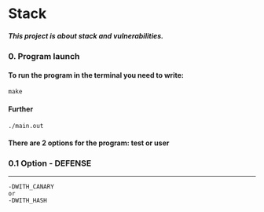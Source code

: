 # Stack

##### This project is about stack and vulnerabilities.

### 0. Program launch
#### To run the program in the terminal you need to write:
```
make
```
#### Further
```
./main.out
```
#### There are 2 options for the program: test or user
### 0.1 Option - DEFENSE
________
```
-DWITH_CANARY
or
-DWITH_HASH

```

